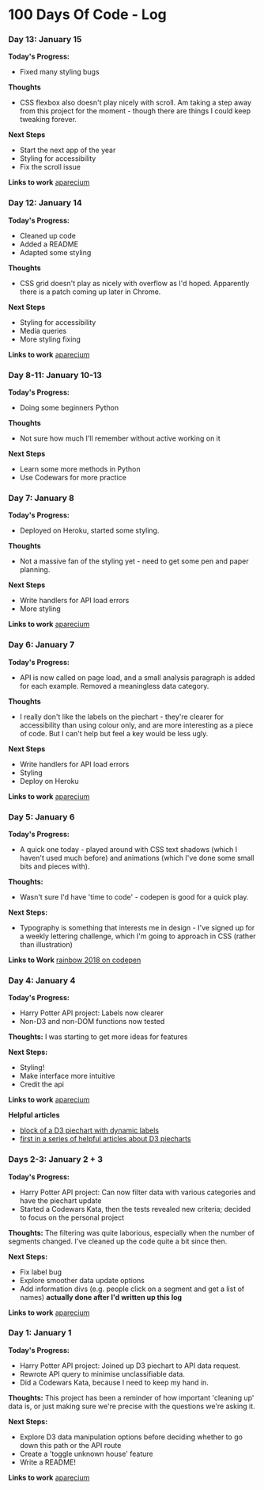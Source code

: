 # 100 Days Of Code - Log
### Day 13: January 15
**Today's Progress:**
* Fixed many styling bugs

**Thoughts**
* CSS flexbox also doesn't play nicely with scroll. Am taking a step away from this project for the moment - though there are things I could keep tweaking forever.

**Next Steps**
* Start the next app of the year
* Styling for accessibility
* Fix the scroll issue

**Links to work** [aparecium](https://aparecium.herokuapp.com)

### Day 12: January 14
**Today's Progress:**
* Cleaned up code
* Added a README
* Adapted some styling

**Thoughts**
* CSS grid doesn't play as nicely with overflow as I'd hoped. Apparently there is a patch coming up later in Chrome.

**Next Steps**
* Styling for accessibility
* Media queries
* More styling fixing

**Links to work** [aparecium](https://aparecium.herokuapp.com)

### Day 8-11: January 10-13
**Today's Progress:**
* Doing some beginners Python

**Thoughts**
* Not sure how much I'll remember without active working on it

**Next Steps**
* Learn some more methods in Python
* Use Codewars for more practice

### Day 7: January 8
**Today's Progress:**
* Deployed on Heroku, started some styling.

**Thoughts**
* Not a massive fan of the styling yet - need to get some pen and paper planning.

**Next Steps**
* Write handlers for API load errors
* More styling

**Links to work** [aparecium](https://aparecium.herokuapp.com)

### Day 6: January 7
**Today's Progress:**
* API is now called on page load, and a small analysis paragraph is added for each example. Removed a meaningless data category.

**Thoughts**
* I really don't like the labels on the piechart - they're clearer for accessibility than using colour only, and are more interesting as a piece of code. But I can't help but feel a key would be less ugly.

**Next Steps**
* Write handlers for API load errors
* Styling
* Deploy on Heroku

**Links to work** [aparecium](https://github.com/rachaelcodes/aparecium)

### Day 5: January 6
**Today's Progress:**
* A quick one today - played around with CSS text shadows (which I haven't used much before) and animations (which I've done some small bits and pieces with).

**Thoughts:**
* Wasn't sure I'd have 'time to code' - codepen is good for a quick play.

**Next Steps:**
* Typography is something that interests me in design - I've signed up for a weekly lettering challenge, which I'm going to approach in CSS (rather than illustration)

**Links to Work** [rainbow 2018 on codepen](https://codepen.io/rachaelcodes/pen/YYEVGK)

### Day 4: January 4
**Today's Progress:** 
* Harry Potter API project: Labels now clearer
* Non-D3 and non-DOM functions now tested

**Thoughts:** 
I was starting to get more ideas for features 

**Next Steps:**
* Styling!
* Make interface more intuitive
* Credit the api

**Links to work** [aparecium](https://github.com/rachaelcodes/aparecium)

**Helpful articles**
* [block of a D3 piechart with dynamic labels](https://bl.ocks.org/mbhall88/22f91dc6c9509b709defde9dc29c63f2#license)
* [first in a series of helpful articles about D3 piecharts](http://www.cagrimmett.com/til/2016/08/19/d3-pie-chart.html)

### Days 2-3: January 2 + 3
**Today's Progress:** 
* Harry Potter API project: Can now filter data with various categories and have the piechart update
* Started a Codewars Kata, then the tests revealed new criteria; decided to focus on the personal project

**Thoughts:** The filtering was quite laborious, especially when the number of segments changed. I've cleaned up the code quite a bit since then.

**Next Steps:**
* Fix label bug
* Explore smoother data update options
* Add information divs (e.g. people click on a segment and get a list of names) **actually done after I'd written up this log**

**Links to work** [aparecium](https://github.com/rachaelcodes/aparecium)

### Day 1: January 1
**Today's Progress:** 
* Harry Potter API project: Joined up D3 piechart to API data request.
* Rewrote API query to minimise unclassifiable data.
* Did a Codewars Kata, because I need to keep my hand in.

**Thoughts:** This project has been a reminder of how important 'cleaning up' data is, or just making sure we're precise with the questions we're asking it.

**Next Steps:**
* Explore D3 data manipulation options before deciding whether to go down this path or the API route
* Create a 'toggle unknown house' feature
* Write a README!

**Links to work** [aparecium](https://github.com/rachaelcodes/aparecium)
